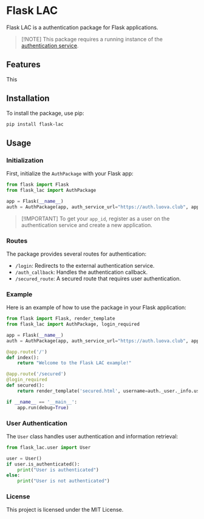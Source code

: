 # Flask LAC

Flask LAC is a authentication package for Flask applications.

> [!NOTE] This package requires a running instance of the [authentication service](https://auth.luova.club).

## Features


This
## Installation

To install the package, use pip:

```sh
pip install flask-lac
```

## Usage

### Initialization

First, initialize the `AuthPackage` with your Flask app:

```python
from flask import Flask
from flask_lac import AuthPackage

app = Flask(__name__)
auth = AuthPackage(app, auth_service_url="https://auth.luova.club", app_id="your_app_id")
```

> [!IMPORTANT] To get your `app_id`, register as a user on the authentication service and create a new application.

### Routes

The package provides several routes for authentication:

- `/login`: Redirects to the external authentication service.
- `/auth_callback`: Handles the authentication callback.
- `/secured_route`: A secured route that requires user authentication.

### Example

Here is an example of how to use the package in your Flask application:

```python
from flask import Flask, render_template
from flask_lac import AuthPackage, login_required

app = Flask(__name__)
auth = AuthPackage(app, auth_service_url="https://auth.luova.club", app_id="your_app_id")

@app.route('/')
def index():
    return "Welcome to the Flask LAC example!"

@app.route('/secured')
@login_required
def secured():
    return render_template('secured.html', username=auth._user._info.username)

if __name__ == '__main__':
    app.run(debug=True)
```

### User Authentication

The `User` class handles user authentication and information retrieval:

```python
from flask_lac.user import User

user = User()
if user.is_authenticated():
    print("User is authenticated")
else:
    print("User is not authenticated")
```

### License

This project is licensed under the MIT License.